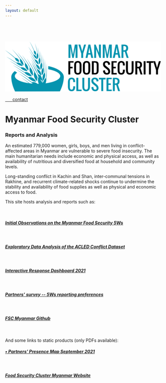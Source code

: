 ```yaml
---
layout: default
---
```




<div class="row" style="padding-top: 30px;">
<div class="col-sm-4">

&nbsp;&nbsp;&nbsp;&nbsp;&nbsp;&nbsp;<a href = "https://fscluster.org/myanmar">
![](img/Myanmar_cluster_blue.png)


&nbsp;&nbsp;&nbsp;&nbsp;&nbsp;&nbsp;[contact](mailto:info.myanmar@fscluster.org)

</div>
<div class="col-sm-8">


# **Myanmar Food Security Cluster**

### **Reports and Analysis**

An estimated 779,000 women, girls, boys, and men living in conflict-affected areas in Myanmar are vulnerable to severe food insecurity. The main humanitarian needs include economic and physical access, as well as availability of nutritious and diversified food at household and community levels.

Long-standing conflict in Kachin and Shan, inter-communal tensions in Rakhine, and recurrent climate-related shocks continue to undermine the stability and availability of food supplies as well as physical and economic access to food.  

This site hosts analysis and reports such as: 

<br/>

##### [Initial Observations on the Myanmar Food Security 5Ws](https://food-security-cluster-myanmar.github.io/mmr_5w_initial_observations/)
<br>

##### [Exploratory Data Analysis of the ACLED Conflict  Dataset](https://food-security-cluster-myanmar.github.io/exploratory-data-analysis-acled-fsc/)
<br>

##### [Interactive Response Dashboard 2021](https://app.powerbi.com/view?r=eyJrIjoiYjIyNDc0OGItNjZhMy00ZjZmLTk0MTgtOTQyOWQ0ZDIyMDg2IiwidCI6IjQ2MmFkOWFlLWQ3ZDktNDIwNi1iODc0LTcxYjFlMDc5Nzc2ZiIsImMiOjh9)
<br>

##### [Partners' survey -- 5Ws reporting preferences](https://food-security-cluster-myanmar.github.io/partner_reporting_preferences/)
<br>

##### [FSC Myanmar Github](https://github.com/food-security-cluster-myanmar)
<br>

And some links to static products (only PDFs available): 

##### [• Partners' Presence Map September 2021](https://fscluster.org/myanmar/document/partners-presence-map-sep-2021)
<br>

##### [Food Security Cluster Myanmar Website](https://fscluster.org/myanmar)

